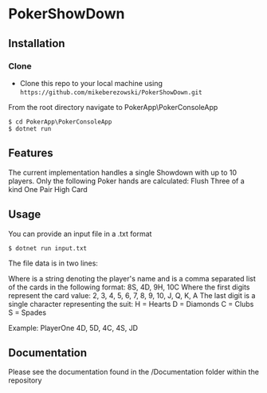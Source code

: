 # PokerShowDown #

## Installation

### Clone
- Clone this repo to your local machine using `https://github.com/mikeberezowski/PokerShowDown.git`

From the root directory navigate to PokerApp\PokerConsoleApp

```shell
$ cd PokerApp\PokerConsoleApp
$ dotnet run
```

## Features
The current implementation handles a single Showdown with up to 10 players. Only the following Poker hands are calculated:
Flush
Three of a kind
One Pair
High Card

## Usage
You can provide an input file in a .txt format 

```shell
$ dotnet run input.txt
```
The file data is in two lines:
<Player Name>
<Player Hand>

Where <Player Name> is a string denoting the player's name
and <Player Hand> is a comma separated list of the cards in the following format:
8S, 4D, 9H, 10C
Where the first digits represent the card value: 2, 3, 4, 5, 6, 7, 8, 9, 10, J, Q, K, A
The last digit is a single character representing the suit:
H = Hearts
D = Diamonds
C = Clubs
S = Spades

Example:
PlayerOne
4D, 5D, 4C, 4S, JD

## Documentation
Please see the documentation found in the /Documentation folder within the repository
